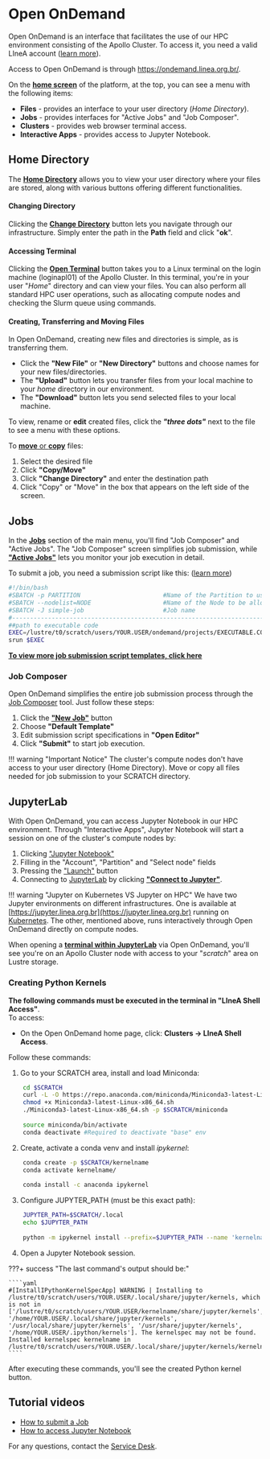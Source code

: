 # Open OnDemand

Open OnDemand is an interface that facilitates the use of our HPC environment consisting of the Apollo Cluster. To access it, you need a valid LIneA account ([learn more](../../primeiros_passos.html)).

Access to Open OnDemand is through https://ondemand.linea.org.br/.

On the [**home screen**](../img/OOD1.png) of the platform, at the top, you can see a menu with the following items:

* **Files** - provides an interface to your user directory (_Home Directory_).
* **Jobs** - provides interfaces for "Active Jobs" and "Job Composer".
* **Clusters** - provides web browser terminal access.
* **Interactive Apps** - provides access to Jupyter Notebook.

## Home Directory

The [**Home Directory**](../img/OOD2.jpeg) allows you to view your user directory where your files are stored, along with various buttons offering different functionalities.

#### Changing Directory

Clicking the [**Change Directory**](../img/OOD3.png) button lets you navigate through our infrastructure. Simply enter the path in the **Path** field and click "**ok**".

#### Accessing Terminal

Clicking the [**Open Terminal**](../img/OOD4.png) button takes you to a Linux terminal on the login machine (loginapl01) of the Apollo Cluster.
In this terminal, you're in your user "_Home_" directory and can view your files. You can also perform all standard HPC user operations, such as allocating compute nodes and checking the Slurm queue using commands.

#### Creating, Transferring and Moving Files

In Open OnDemand, creating new files and directories is simple, as is transferring them.

* Click the **"New File"** or **"New Directory"** buttons and choose names for your new files/directories.
* The **"Upload"** button lets you transfer files from your local machine to your _home_ directory in our environment.
* The **"Download"** button lets you send selected files to your local machine.

To view, rename or **edit** created files, click the **_"three dots"_** next to the file to see a menu with these options.

To [**move** or **copy**](../img/OOD5.png) files:

1. Select the desired file
2. Click **"Copy/Move"**
3. Click **"Change Directory"** and enter the destination path
4. Click "Copy" or "Move" in the box that appears on the left side of the screen.

## Jobs

In the [**Jobs**](../img/OOD6.png) section of the main menu, you'll find "Job Composer" and "Active Jobs". The "Job Composer" screen simplifies job submission, while [**"Active Jobs"**](../img/OOD9.png) lets you monitor your job execution in detail.

To submit a job, you need a submission script like this: ([learn more](../../processamento/apollo/index.html#anatomia-de-um-job))

```bash
#!/bin/bash
#SBATCH -p PARTITION                       #Name of the Partition to use
#SBATCH --nodelist=NODE                    #Name of the Node to be allocated
#SBATCH -J simple-job                      #Job name
#----------------------------------------------------------------------------#
##path to executable code
EXEC=/lustre/t0/scratch/users/YOUR.USER/ondemand/projects/EXECUTABLE.CODE
srun $EXEC
```

[**To view more job submission script templates, click here**](/processamento/uso/templates-jobs.html)

### Job Composer

Open OnDemand simplifies the entire job submission process through the [Job Composer](../img/OOD7.png) tool. Just follow these steps:

1. Click the [**"New Job"**](../img/OOD6.1.png) button
2. Choose **"Default Template"**
3. Edit submission script specifications in **"Open Editor"**
4. Click **"Submit"** to start job execution.

!!! warning "Important Notice"
    The cluster's compute nodes don't have access to your user directory (Home Directory). Move or copy all files needed for job submission to your SCRATCH directory.

## JupyterLab

With Open OnDemand, you can access Jupyter Notebook in our HPC environment. Through "Interactive Apps", Jupyter Notebook will start a session on one of the cluster's compute nodes by:

1. Clicking ["Jupyter Notebook"](../img/OOD8.png)
2. Filling in the "Account", "Partition" and "Select node" fields
3. Pressing the ["Launch"](../img/OOD10.png) button
4. Connecting to [JupyterLab](../img/OOD12.png) by clicking [**"Connect to Jupyter"**](../img/OOD11.png).

!!! warning "Jupyter on Kubernetes VS Jupyter on HPC"
    We have two Jupyter environments on different infrastructures. One is available at [https://jupyter.linea.org.br](https://jupyter.linea.org.br) running on [Kubernetes](https://kubernetes.io/). The other, mentioned above, runs interactively through Open OnDemand directly on compute nodes.

When opening a [**terminal within JupyterLab**](../img/OOD14.png) via Open OnDemand, you'll see you're on an Apollo Cluster node with access to your "_scratch_" area on Lustre storage.

### Creating Python Kernels

**The following commands must be executed in the terminal in "LIneA Shell Access"**. <br> To access:

* On the Open OnDemand home page, click: **Clusters -> LIneA Shell Access**.

Follow these commands:

1. Go to your SCRATCH area, install and load Miniconda:

```bash
    cd $SCRATCH
    curl -L -O https://repo.anaconda.com/miniconda/Miniconda3-latest-Linux-x86_64.sh
    chmod +x Miniconda3-latest-Linux-x86_64.sh
    ./Miniconda3-latest-Linux-x86_64.sh -p $SCRATCH/miniconda
    
    source miniconda/bin/activate 
    conda deactivate #Required to deactivate "base" env
```

2. Create, activate a conda venv and install _ipykernel_:

```bash
    conda create -p $SCRATCH/kernelname
    conda activate kernelname/
    
    conda install -c anaconda ipykernel
```

3. Configure JUPYTER_PATH (must be this exact path):

```bash
    JUPYTER_PATH=$SCRATCH/.local
    echo $JUPYTER_PATH
    
    python -m ipykernel install --prefix=$JUPYTER_PATH --name 'kernelname'
```

4. Open a Jupyter Notebook session.

???+ success "The last command's output should be:"

    ````yaml
    #[InstallIPythonKernelSpecApp] WARNING | Installing to /lustre/t0/scratch/users/YOUR.USER/.local/share/jupyter/kernels, which is not in ['/lustre/t0/scratch/users/YOUR.USER/kernelname/share/jupyter/kernels', '/home/YOUR.USER/.local/share/jupyter/kernels', '/usr/local/share/jupyter/kernels', '/usr/share/jupyter/kernels', '/home/YOUR.USER/.ipython/kernels']. The kernelspec may not be found.
    Installed kernelspec kernelname in /lustre/t0/scratch/users/YOUR.USER/.local/share/jupyter/kernels/kernelname
    ````

After executing these commands, you'll see the created Python kernel button.

## Tutorial videos

* [How to submit a Job](https://youtu.be/6w1H3VS40Ew)
* [How to access Jupyter Notebook](https://youtu.be/SemHNDr8vjg)

For any questions, contact the [Service Desk](../../suporte.html).
